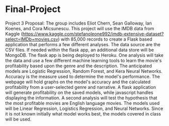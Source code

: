 # Final-Project
Project 3 Proposal:
The group includes Eliot Chern, Sean Galloway, Ian Koenes, and Cora Micsunescu. This project will use the IMDB data from Kaggle (https://www.kaggle.com/stefanoleone992/imdb-extensive-dataset?select=IMDb+movies.csv) with 85,000 records to create a Flask based application that performs a few different analyses. The data source are the CSV files. If needed within the flask app, an additional data store will be MongoDB. The flask app is being deployed to Heroku.
One analysis will take the data and use a few different machine learning tools to learn the movie's profitability based upon the genre and the description. The anticipated models are Logistic Regression, Random Forest, and Kera Neural Networks. Accuracy is the measure used to determine the model's performance. The webpage will hold graphs on the model's accuracy and the calculated profitability from a user-selected genre and narrative. A flask application will generate profitability on the saved models, while javascript handles displaying the information.
A second analysis will test the hypothesis that the most profitable movies are English language movies. The models used will be Linear Regression, Logistics Regression, and Neural Networks. Since it is not known initially what model works best, the models covered in class will be used.
